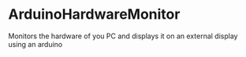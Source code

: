 # ArduinoHardwareMonitor
Monitors the hardware of you PC and displays it on an external display using an arduino

